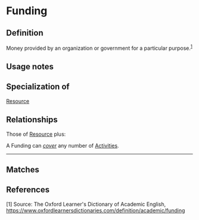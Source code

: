 # Funding

## Definition
Money provided by an organization or government for a particular purpose.<sup>[1](#fn1)</sup>

## Usage notes


## Specialization of
[Resource](../entities/Resource.md)

## Relationships
Those of [Resource](../entities/Resource.md) plus:

<a name="rel__cover">A Funding can *[cover](../entities/Activity.md#user-content-rel__be-covered-by)* any number of [Activities](../entities/Activity.md).</a>

---
## Matches


## References
<a name="fn1">\[1\]</a> Source: The Oxford Learner's Dictionary of Academic English, https://www.oxfordlearnersdictionaries.com/definition/academic/funding
